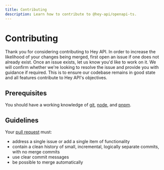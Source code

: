 ```yaml
---
title: Contributing
description: Learn how to contribute to @hey-api/openapi-ts.
---
```


# Contributing

Thank you for considering contributing to Hey API. In order to increase the likelihood of your changes being merged, first open an issue if one does not already exist. Once an issue exists, let us know you'd like to work on it. We will confirm whether we're looking to resolve the issue and provide you with guidance if required. This is to ensure our codebase remains in good state and all features contribute to Hey API's objectives.

## Prerequisites

You should have a working knowledge of [git](https://git-scm.com), [node](https://nodejs.org/en), and [pnpm](https://pnpm.io).

## Guidelines

Your [pull request](https://help.github.com/articles/using-pull-requests) must:

- address a single issue or add a single item of functionality
- contain a clean history of small, incremental, logically separate commits, with no merge commits
- use clear commit messages
- be possible to merge automatically
